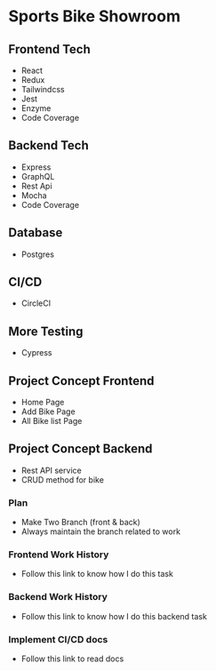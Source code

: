# Sports Bike Showroom

## Frontend Tech

- React
- Redux
- Tailwindcss
- Jest
- Enzyme
- Code Coverage

## Backend Tech

- Express
- GraphQL
- Rest Api
- Mocha
- Code Coverage

## Database

- Postgres

## CI/CD

- CircleCI

## More Testing

- Cypress

## Project Concept Frontend

- Home Page
- Add Bike Page
- All Bike list Page

## Project Concept Backend

- Rest API service
- CRUD method for bike

### Plan

- Make Two Branch (front & back)
- Always maintain the branch related to work

### Frontend Work History

- Follow this link to know how I do this task

### Backend Work History

- Follow this link to know how I do this backend task

### Implement CI/CD docs

- Follow this link to read docs
